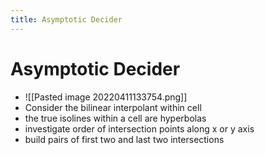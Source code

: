 ```yaml
---
title: Asymptotic Decider
---
```


# Asymptotic Decider
- ![[Pasted image 20220411133754.png]]
- Consider the bilinear interpolant within cell  
- the true isolines within a cell are hyperbolas  
- investigate order of intersection points along x or y axis  
- build pairs of first two and last two intersections







